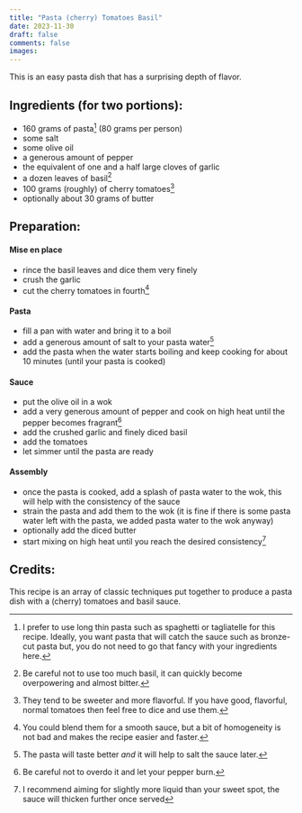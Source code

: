 ```yaml
---
title: "Pasta (cherry) Tomatoes Basil"
date: 2023-11-30
draft: false
comments: false
images:
---
```


This is an easy pasta dish that has a surprising depth of flavor.

## Ingredients (for two portions):

* 160 grams of pasta[^pasta] (80 grams per person)
* some salt
* some olive oil
* a generous amount of pepper
* the equivalent of one and a half large cloves of garlic
* a dozen leaves of basil[^basil]
* 100 grams (roughly) of cherry tomatoes[^cherry]
* optionally about 30 grams of butter

[^pasta]: I prefer to use long thin pasta such as spaghetti or tagliatelle for this recipe.
Ideally, you want pasta that will catch the sauce such as bronze-cut pasta but, you do not need to go that fancy with your ingredients here.

[^basil]: Be careful not to use too much basil, it can quickly become overpowering and almost bitter.

[^cherry]: They tend to be sweeter and more flavorful. If you have good, flavorful, normal tomatoes then feel free to dice and use them.

## Preparation:

#### Mise en place

* rince the basil leaves and dice them very finely
* crush the garlic
* cut the cherry tomatoes in fourth[^blend]

[^blend]: You could blend them for a smooth sauce, but a bit of homogeneity is not bad and makes the recipe easier and faster.

#### Pasta

* fill a pan with water and bring it to a boil
* add a generous amount of salt to your pasta water[^salt-water]
* add the pasta when the water starts boiling and keep cooking for about 10 minutes (until your pasta is cooked)

[^salt-water]: The pasta will taste better *and* it will help to salt the sauce later.

#### Sauce

* put the olive oil in a wok
* add a very generous amount of pepper and cook on high heat until the pepper becomes fragrant[^pepper]
* add the crushed garlic and finely diced basil
* add the tomatoes
* let simmer until the pasta are ready

[^pepper]: Be careful not to overdo it and let your pepper burn.

#### Assembly

* once the pasta is cooked, add a splash of pasta water to the wok, this will help with the consistency of the sauce
* strain the pasta and add them to the wok (it is fine if there is some pasta water left with the pasta, we added pasta water to the wok anyway)
* optionally add the diced butter
* start mixing on high heat until you reach the desired consistency[^consistency]

[^consistency]: I recommend aiming for slightly more liquid than your sweet spot, the sauce will thicken further once served

## Credits:

This recipe is an array of classic techniques put together to produce a pasta dish with a (cherry) tomatoes and basil sauce.
